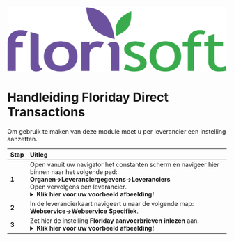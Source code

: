 <img src="../../fslogo.png">

# Handleiding Floriday Direct Transactions

Om gebruik te maken van deze module moet u per leverancier een instelling aanzetten.

|Stap|Uitleg|
|:--|:--|
|**1**|Open vanuit uw navigator het constanten scherm en navigeer hier binnen naar het volgende pad:<br>**Organen→Leveranciergegevens→Leveranciers**<br>Open vervolgens een leverancier.<details><summary><b>Klik hier voor uw voorbeeld afbeelding!</b></summary><img src="Direct/1.png"></details>|
|**2**|In de leverancierkaart navigeert u naar de volgende map:<br>**Webservice→Webservice Specifiek**.|
|**3**|Zet hier de instelling **Floriday aanvoerbrieven inlezen** aan.<details><summary><b>Klik hier voor uw voorbeeld afbeelding!</b></summary><img src="Direct/1.png"></details>|

